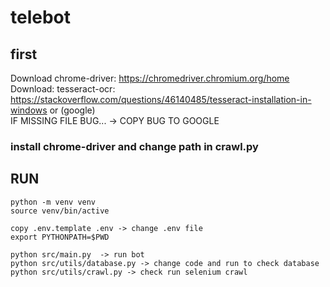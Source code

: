 # telebot
## first
Download chrome-driver: https://chromedriver.chromium.org/home  
Download: tesseract-ocr: https://stackoverflow.com/questions/46140485/tesseract-installation-in-windows or (google)  
IF MISSING FILE BUG... -> COPY BUG TO GOOGLE

### install chrome-driver and change path in crawl.py
## RUN
```
python -m venv venv
source venv/bin/active
```
```
copy .env.template .env -> change .env file
export PYTHONPATH=$PWD

python src/main.py  -> run bot
python src/utils/database.py -> change code and run to check database
python src/utils/crawl.py -> check run selenium crawl
```